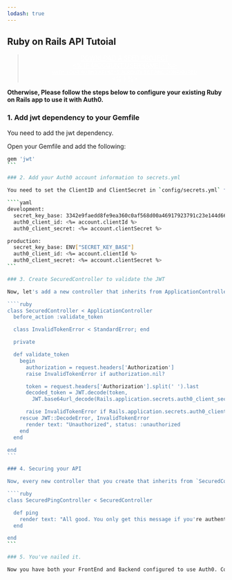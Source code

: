 ```yaml
---
lodash: true
---
```


## Ruby on Rails API Tutoial

<div class="package" style="text-align: center;">
  <blockquote>
    <a href="@@base_url@@/ruby-auth0/master/create-package?path=examples/ruby-on-rails-api&type=server@@account.clientParam@@" class="btn btn-lg btn-success btn-package" style="text-transform: uppercase; color: white">
      <span style="display: block">Download a Seed project</span>
      <% if (account.userName) { %> 
      <span class="smaller" style="display:block; font-size: 11px">with your Auth0 API Keys already set and configured</span>
      <% } %>
    </a> 
  </blockquote>
</div>


**Otherwise, Please follow the steps below to configure your existing Ruby on Rails app to use it with Auth0.**

### 1. Add jwt dependency to your Gemfile

You need to add the jwt dependency.

Open your Gemfile and add the following:

````bash
gem 'jwt'
```

### 2. Add your Auth0 account information to secrets.yml

You need to set the ClientID and ClientSecret in `config/secrets.yml` file so that you can then get them and use them to validate and sign [JWT](@@base_url@@/jwt)s for you.

````yaml
development:
  secret_key_base: 3342e9faedd8fe9ea360c0af568d00a46917923791c23e144d66849b272d2ff63e743f9bb209dab7d6e732bb5f919e46e3fe552b8919140805bb89c346e68876,
  auth0_client_id: <%= account.clientId %>
  auth0_client_secret: <%= account.clientSecret %>

production:
  secret_key_base: ENV["SECRET_KEY_BASE"]
  auth0_client_id: <%= account.clientId %>
  auth0_client_secret: <%= account.clientSecret %>
```

### 3. Create SecuredController to validate the JWT

Now, let's add a new controller that inherits from ApplicationController which will take care of validating the JWT and checking that the user has been authenticated.

````ruby
class SecuredController < ApplicationController
  before_action :validate_token

  class InvalidTokenError < StandardError; end

  private

  def validate_token
    begin
      authorization = request.headers['Authorization']
      raise InvalidTokenError if authorization.nil?

      token = request.headers['Authorization'].split(' ').last
      decoded_token = JWT.decode(token,
        JWT.base64url_decode(Rails.application.secrets.auth0_client_secret))

      raise InvalidTokenError if Rails.application.secrets.auth0_client_id != decoded_token[0]["aud"]
    rescue JWT::DecodeError, InvalidTokenError
      render text: "Unauthorized", status: :unauthorized
    end
  end

end
```

### 4. Securing your API

Now, every new controller that you create that inherits from `SecuredController` will verify that the user is authenticated.

````ruby
class SecuredPingController < SecuredController

  def ping
    render text: "All good. You only get this message if you're authenticated"
  end

end
```

### 5. You've nailed it.

Now you have both your FrontEnd and Backend configured to use Auth0. Congrats, you're awesome!
